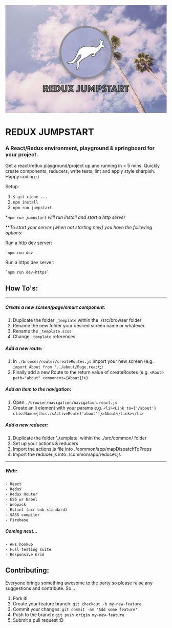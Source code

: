 ![alt text](https://raw.githubusercontent.com/rorykermack/redux-jumpstart/master/readme-header.jpg  "Logo Title Text 1")
# REDUX JUMPSTART #
### A React/Redux environment, playground & springboard for your project. ###

Get a react/redux playground/project up and running in < 5 mins. Quickly create components, reducers, write tests, lint and apply style sharpish. Happy coding :)

Setup:
  1. `$ git clone ...`
  2. `npm install`
  3. `npm run jumpstart`

**`npm run jumpstart` will run install and start a http server*

***To start your server (when not starting new) you have the following options:*

Run a http dev server:

    `npm run dev`

Run a https dev server:

    `npm run dev-https`


## How To's:
----
##### Create a new screen/page/smart component:
1. Duplicate the folder `_template` within the ./src/browser folder
2. Rename the new folder your desired screen name or whatever
3. Rename the `_template.scss`
4. Change `_template` references

##### Add a new route:
  1. In `./browser/router/createRoutes.js` import your new screen (e.g. `import About from '../about/Page.react`;)
  2. Finally add a new Route to the return value of createRoutes (e.g. `<Route path="about" component={About}`/>)

##### Add an item to the navigation:
  1. Open `./browser/navigation/navigation.react.js`
  2. Create an li element with your params e.g. `<li><Link to={'/about'} className={this.isActiveRoute('about')}>About</Link></li>`

##### Add a new reducer:
  1. Duplicate the folder '_template' within the ./src/common/ folder
  2. Set up your actions & reducers
  3. Import the actions.js file into ./common/app/mapDispatchToProps
  4. Import the reducer.js into ./common/app/reducer.js


  ---

##### With:
    - React
    - Redux
    - Redux Router
    - ES6 w/ Babel
    - Webpack
    - Eslint (air bnb standard)
    - SASS compiler
    - Firebase

##### Coming next...
    - Aws hookup
    - Full testing suite
    - Responsive Grid


## Contributing:
Everyone brings something awesome to the party so please raise any suggestions and contribute.
So... <br/>
1. Fork it! <br/>
2. Create your feature branch: `git checkout -b my-new-feature` <br/>
3. Commit your changes: `git commit -am 'Add some feature'` <br/>
4. Push to the branch: `git push origin my-new-feature` <br/>
5. Submit a pull request :D <br/>
